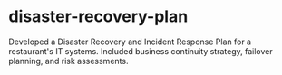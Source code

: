 # disaster-recovery-plan
Developed a Disaster Recovery and Incident Response Plan for a restaurant's IT systems. Included business continuity strategy, failover planning, and risk assessments.
